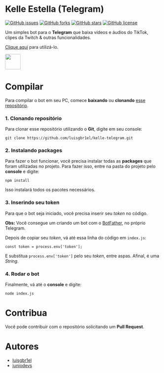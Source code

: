 # Kelle Estella (Telegram)


[![GitHub issues](https://img.shields.io/github/issues/luisgbr1el/kelle-telegram?style=flat-square)](https://github.com/luisgbr1el/kelle-telegram/issues)
[![GitHub forks](https://img.shields.io/github/forks/luisgbr1el/kelle-telegram?style=flat-square)](https://github.com/luisgbr1el/kelle-telegram/network)
[![GitHub stars](https://img.shields.io/github/stars/luisgbr1el/kelle-telegram?style=flat-square)](https://github.com/luisgbr1el/kelle-telegram/stargazers)
[![GitHub license](https://img.shields.io/github/license/luisgbr1el/kelle-telegram?style=flat-square)](https://github.com/luisgbr1el/kelle-telegram/blob/main/LICENSE)

Um simples bot para o **Telegram** que baixa vídeos e áudios do TikTok, clipes da Twitch & outras funcionalidades.

[Clique aqui](https://t.me/KelleEstellaBot) para utilizá-lo.

<img src="https://cdn.worldvectorlogo.com/logos/telegram-1.svg" width="50px">

# Compilar
Para compilar o bot em seu PC, comece **baixando** ou **clonando** [esse repositório](https://github.com/luisgbr1el/kelle-telegram).
### 1. Clonando repositório
Para clonar esse repositório utilizando o **Git**, digite em seu console:
```
git clone https://github.com/luisgbr1el/kelle-telegram.git
```

### 2. Instalando packages
Para fazer o bot funcionar, você precisa instalar todas as **packages** que foram utilizadas no projeto. Para fazer isso, entre na pasta do projeto pelo **console** e digite:
```
npm install
```
Isso instalará todos os pacotes necessários.

### 3. Inserindo seu token
Para que o bot seja iniciado, você precisa inserir seu *token* no código.

**Obs:** Você consegue um criando um bot com o [BotFather](https://t.me/BotFather), no próprio Telegram.

Depois de copiar seu *token*, vá até essa linha do código em `index.js`:
```
const token = process.env['token'];
```
E substitua `process.env['token']` pelo seu *token*, entre aspas. Afinal, é uma *String*.

### 4. Rodar o bot
Finalmente, vá até o **console** e digite:
```
node index.js
```

# Contribua
Você pode contribuir com o repositório solicitando um **Pull Request**.

# Autores
- [luisgbr1el](https://github.com/luisgbr1el)
- [juniodevs](https://github.com/juniodevs)
